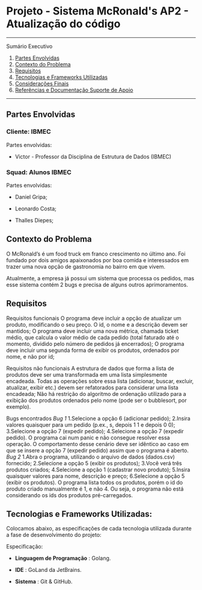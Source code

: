 
# Projeto - Sistema McRonald's AP2 - Atualização do código


*******

Sumário Executivo 
 1. [Partes Envolvidas](#partesenvolvidas)
 2. [Contexto do Problema](#contextoproblema)
 3. [Requisitos](#requisitos)
 4. [Tecnologias e Frameworks Utilizadas](#tecnologia)
 5. [Considerações Finais](#final)
 6. [Referências e Documentação Suporte de Apoio](#ref)

*******

<div id='partesenvolvidas'/> 

## Partes Envolvidas

### Cliente: IBMEC

Partes envolvidas: 

- Victor - Professor da Disciplina de Estrutura de Dados (IBMEC)

### Squad: Alunos IBMEC

Partes envolvidas: 

- Daniel Gripa;

- Leonardo Costa;

- Thalles Diepes;


<div id='contextoproblema'/> 

## Contexto do Problema

O McRonald’s é um food truck em franco crescimento no último ano. Foi fundado por dois amigos apaixonados por boa comida e interessados em trazer uma nova opção de gastronomia no bairro em que vivem.

Atualmente, a empresa já possui um sistema que processa os pedidos, mas esse sistema contém 2 bugs e precisa de alguns outros aprimoramentos.

<div id='requisitos'/>

## Requisitos

Requisitos funcionais
  O programa deve incluir a opção de atualizar um produto, modificando o seu preço. O id, o nome e a descrição devem ser mantidos;
  O programa deve incluir uma nova métrica, chamada ticket médio, que calcula o valor médio de cada pedido (total faturado até o momento, dividido pelo número de pedidos já encerrados);
  O programa deve incluir uma segunda forma de exibir os produtos, ordenados por nome, e não por id;

Requisitos não funcionais
  A estrutura de dados que forma a lista de produtos deve ser uma transformada em uma lista simplesmente encadeada. Todas as operações sobre essa lista (adicionar, buscar, excluir, atualizar, exibir etc.) devem ser refatorados para considerar uma lista encadeada;
  Não há restrição do algoritmo de ordenação utilizado para a exibição dos produtos ordenados pelo nome (pode ser o bubblesort, por exemplo).
  
Bugs encontrados
  *Bug 1*
      1.Selecione a opção 6 (adicionar pedido);
      2.Insira valores quaisquer para um pedido (p.ex., s, depois 1 1 e depois 0 0);
      3.Selecione a opção 7 (expedir pedido);
      4.Selecione a opção 7 (expedir pedido).
      O programa cai num panic e não consegue resolver essa operação. O comportamento desse cenário deve ser idêntico ao caso em que se insere a opção 7 (expedir pedido) assim que o programa é aberto.
  *Bug 2*
      1.Abra o programa, utilizando o arquivo de dados (dados.csv) fornecido;
      2.Selecione a opção 5 (exibir os produtos);
      3.Você verá três produtos criados;
      4.Selecione a opção 1 (cadastrar novo produto);
      5.Insira quaisquer valores para nome, descrição e preço;
      6.Selecione a opção 5 (exibir os produtos).
O programa lista todos os produtos, porém o id do produto criado manualmente é 1, e não 4. Ou seja, o programa não está considerando os ids dos produtos pré-carregados.

<div id='tecnologia'/>

## Tecnologias e Frameworks Utilizadas:

Colocamos abaixo, as especificações de cada tecnologia utilizada durante a fase de desenvolvimento do projeto:

Especificação:

 * **Linguagem de Programação** : Golang.

 * **IDE** : GoLand da JetBrains.

 * **Sistema** : Git & GitHub.

<div id='ref'/>
